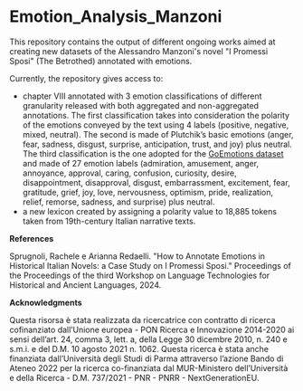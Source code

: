 # Emotion_Analysis_Manzoni

This repository contains the output of different ongoing works aimed at creating new datasets of the Alessandro Manzoni's novel "I Promessi Sposi" (The Betrothed) annotated with emotions.

Currently, the repository gives access to:
- chapter VIII annotated with 3 emotion classifications of different granularity released with both aggregated and non-aggregated annotations. The first classification takes into consideration the polarity of the emotions conveyed by the text using 4 labels (positive, negative, mixed, neutral). The second is made of Plutchik’s basic emotions (anger, fear, sadness, disgust, surprise, anticipation, trust, and joy) plus neutral. The third classification is the one adopted for the [GoEmotions dataset](https://github.com/google-research/google-research/tree/master/goemotions) and made of 27 emotion labels (admiration, amusement, anger, annoyance, approval, caring, confusion, curiosity, desire, disappointment, disapproval, disgust, embarrassment, excitement, fear, gratitude, grief, joy, love, nervousness, optimism, pride, realization, relief, remorse, sadness, and surprise) plus neutral.
- a new lexicon created by assigning a polarity value to 18,885 tokens taken from 19th-century Italian narrative texts.

**References**

Sprugnoli, Rachele e Arianna Redaelli. "How to Annotate Emotions in Historical Italian Novels: a Case Study on I Promessi Sposi." Proceedings of the Proceedings of the third Workshop on Language Technologies for Historical and Ancient Languages, 2024.

**Acknowledgments**

Questa risorsa è stata realizzata da ricercatrice con contratto di ricerca cofinanziato dall’Unione europea - PON Ricerca e Innovazione 2014-2020 ai sensi dell’art. 24, comma 3, lett. a, della Legge 30 dicembre 2010, n. 240 e s.m.i. e del D.M. 10 agosto 2021 n. 1062. Questa ricerca è stata anche finanziata dall’Università degli Studi di Parma attraverso l’azione Bando di Ateneo 2022 per la ricerca co-finanziata dal MUR-Ministero dell’Università e della Ricerca - D.M. 737/2021 - PNR - PNRR - NextGenerationEU.
